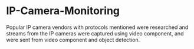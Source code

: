 # IP-Camera-Monitoring

Popular IP camera vendors with protocols mentioned were researched and streams from the IP cameras were captured using video component, and were sent from video component and object detection.
